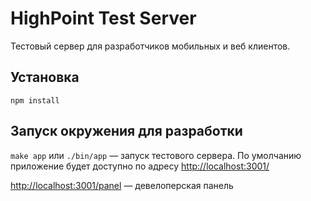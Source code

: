 # HighPoint Test Server

Тестовый сервер для разработчиков мобильных и веб клиентов.


## Установка

`npm install`


## Запуск окружения для разработки

`make app` или `./bin/app` — запуск тестового сервера. По умолчанию приложение
будет доступно по адресу [http://localhost:3001/](http://localhost:3001/)

[http://localhost:3001/panel](http://localhost:3001/panel) — девелоперская панель
